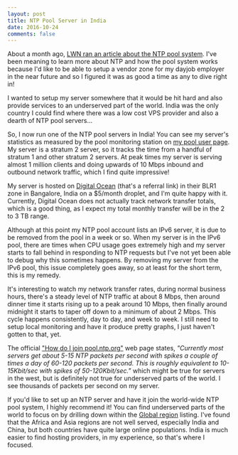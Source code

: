 ```yaml
---
layout: post
title: NTP Pool Server in India
date: 2016-10-24
comments: false
---
```


About a month ago, [LWN ran an article about the NTP pool system][lwn-ntp].
I've been  meaning to learn more about NTP and how the pool system works because
I'd like to be able to setup a vendor zone for my dayjob employer in the near
future and so I figured it was as good a time as any to dive right in!

[lwn-ntp]: https://lwn.net/Articles/701222/

I wanted to setup my server somewhere that it would be hit hard and also provide
services to an underserved part of the world.  India was the only country I
could find where there was a low cost VPS provider and also a dearth of NTP pool
servers...

So, I now run one of the NTP pool servers in India!  You can see my server's
statistics as measured by the pool monitoring station on [my pool user
page][pool user page].  My server is a stratum 2 server, so it tracks the time
from a handful of stratum 1 and other stratum 2 servers.  At peak times my
server is serving almost 1 million clients and doing upwards of 10 Mbps inbound
and outbound network traffic, which I find quite impressive!

[pool user page]: http://www.pool.ntp.org/user/bradfa

My server is hosted on [Digital Ocean][digital ocean] (that's a referral link)
in their BLR1 zone in Bangalore, India on a $5/month droplet, and I'm quite
happy with it.  Currently, Digital Ocean does not actually track network
transfer totals, which is a good thing, as I expect my total monthly transfer
will be in the 2 to 3 TB range.

[digital ocean]: https://m.do.co/c/38c608229292

Although at this point my NTP pool account lists an IPv6 server, it is due to
be removed from the pool in a week or so.  When my server is in the IPv6 pool,
there are times when CPU usage goes extremely high and my server starts to fall
behind in responding to NTP requests but I've not yet been able to debug why
this sometimes happens.  By removing my server from the IPv6 pool, this issue
completely goes away, so at least for the short term, this is my remedy.

It's interesting to watch my network transfer rates, during normal business
hours, there's a steady level of NTP traffic at about 8 Mbps, then around dinner
time it starts rising up to a peak around 10 Mbps, then finally around midnight
it starts to taper off down to a minimum of about 2 Mbps.  This cycle happens
consistently, day to day, and week to week.  I still need to setup local
monitoring and have it produce pretty graphs, I just haven't gotten to that,
yet.

The official ["How do I join pool.ntp.org"][how to join] web page states,
*"Currently most servers get about 5-15 NTP packets per second with spikes a
couple of times a day of 60-120 packets per second. This is roughly equivalent
to 10-15Kbit/sec with spikes of 50-120Kbit/sec."* which might be true for
servers in the west, but is definitely not true for underserved parts of the
world.  I see thousands of packets per second on my server.

[how to join]: http://www.pool.ntp.org/en/join.html

If you'd like to set up an NTP server and have it join the world-wide NTP pool
system, I highly recommend it!  You can find underserved parts of the world to
focus on by drilling down within the [Global region][global] listing.  I've
found that the Africa and Asia regions are not well served, especially India and
China, but both countries have quite large online populations.  India is much
easier to find hosting providers, in my experience, so that's where I focused.

[global]: http://www.pool.ntp.org/zone/@
